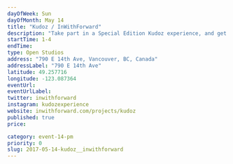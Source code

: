 ```yaml
---
dayOfWeek: Sun
dayOfMonth: May 14
title: "Kudoz / InWithForward"
description: "Take part in a Special Edition Kudoz experience, and get to see what it is that we design when designing a ‘service’. InWithForward is an international social design studio, working with non-profits to develop new kinds of human services. The Kudoz learning platform is our Vancouver spin-off.<br> <br> When facing number 790, follow the VDW signs to take the greenway on the left side of the house. Approach the house from the laneway, and you’ll find us in the shed in the garden."
startTime: 1-4
endTime: 
type: Open Studios
address: "790 E 14th Ave, Vancouver, BC, Canada"
addressLabel: "790 E 14th Ave"
latitude: 49.257716
longitude: -123.087364
eventUrl: 
eventUrlLabel: 
twitter: inwithforward
instagram: kudozexperience
website: inwithforward.com/projects/kudoz
published: true
price: 

category: event-14-pm
priority: 0
slug: 2017-05-14-kudoz__inwithforward
---
```

